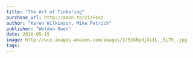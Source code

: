 ```yaml
---
title: "The Art of Tinkering"
purchase_url: http://amzn.to/2izFecz
author: "Karen Wilkinson, Mike Petrich"
publisher: "Weldon Owen"
date: 2016-05-15
image: http://ecx.images-amazon.com/images/I/51kNydjXs1L._SL75_.jpg
tags:
---
```


